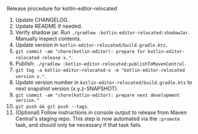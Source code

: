 Release procedure for kotlin-editor-relocated

1. Update CHANGELOG.
1. Update README if needed.
1. Verify shadow jar. Run `./gradlew :kotlin-editor-relocated:shadowJar`. Manually inspect contents.
1. Update version in `kotlin-editor-relocated/build.gradle.kts`.
1. `git commit -am "chore(kotlin-editor): prepare for kotlin-editor-relocated release x."`.
1. Publish: `./gradlew :kotlin-editor-relocated:publishToMavenCentral`.
1. `git tag -a kotlin-editor-relocated-x -m "kotlin-editor-relocated version x."`.
1. Update version number in `kotlin-editor-relocated/build.gradle.kts` to next snapshot version (x.y.z-SNAPSHOT).
1. `git commit -am "chore(kotlin-editor): prepare next development version."`
1. `git push && git push --tags`.
1. (Optional) Follow instructions in console output to release from Maven Central's staging repo.
   This step is now automated via the `:promote` task, and should only be necessary if that task
   fails.
